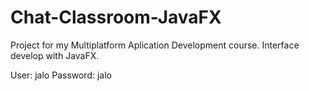 # Chat-Classroom-JavaFX
Project for my Multiplatform Aplication Development course. Interface develop with JavaFX.


User: jalo
Password: jalo
